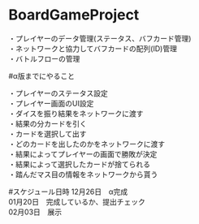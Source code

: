 ﻿# BoardGameProject 


・プレイヤーのデータ管理(ステータス、バフカード管理)  
・ネットワークと協力してバフカードの配列(ID)管理  
・バトルフローの管理

#α版までにやること

・プレイヤーのステータス設定  
・プレイヤー画面のUI設定  
・ダイスを振り結果をネットワークに渡す  
・結果の分カードを引く  
・カードを選択して出す  
・どのカードを出したのかをネットワークに渡す  
・結果によってプレイヤーの画面で勝敗が決定  
・結果によって選択したカードが捨てられる  
・踏んだマス目の情報をネットワークから貰う  

#スケジュール日時
12月26日　α完成  
01月20日　完成しているか、提出チェック  
02月03日　展示